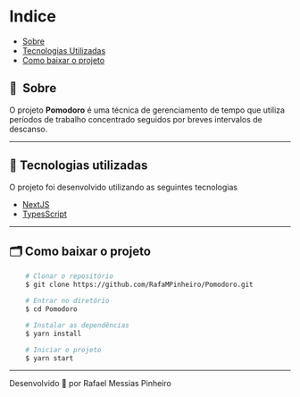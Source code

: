 # Indice

- [Sobre](#-sobre)
- [Tecnologias Utilizadas](#-tecnologias-utilizadas)
- [Como baixar o projeto](#-como-baixar-o-projeto)

## 🔖&nbsp; Sobre

O projeto **Pomodoro** é uma técnica de gerenciamento de tempo que utiliza períodos de trabalho concentrado seguidos por breves intervalos de descanso.

---

## 🚀 Tecnologias utilizadas

O projeto foi desenvolvido utilizando as seguintes tecnologias

- [NextJS](https://nextjs.org/)
- [TypesScript](https://www.typescriptlang.org/)

---

## 🗂 Como baixar o projeto

```bash
    # Clonar o repositório
    $ git clone https://github.com/RafaMPinheiro/Pomodoro.git

    # Entrar no diretório
    $ cd Pomodoro

    # Instalar as dependências
    $ yarn install

    # Iniciar o projeto
    $ yarn start
```

---

Desenvolvido 💜 por Rafael Messias Pinheiro

